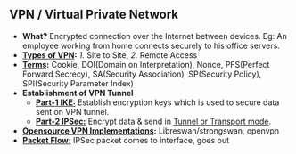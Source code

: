 ## VPN / Virtual Private Network
- **What?** Encrypted connection over the Internet between devices. Eg: An employee working from home connects securely to his office servers.
- **[Types of VPN](Types_of_VPN):**   *1.* Site to Site, *2.* Remote Access
- **[Terms](Terms):** Cookie, DOI(Domain on Interpretation), Nonce, PFS(Perfect Forward Secrecy), SA(Security Association), SP(Security Policy), SPI(Security Parameter Index)
- **Establishment of VPN Tunnel**
  - **[Part-1 IKE:](IKE)** Establish encryption keys which is used to secure data sent on VPN tunnel.
  - **[Part-2 IPSec:](Security/IPSec)** Encrypt data & send in [Tunnel or Transport mode](Security/IPSec/Modes_Tunnel_Transport).
- **[Opensource VPN Implementations](OpenSource_VPN_Implementations):** Libreswan/strongswan, openvpn
- **[Packet Flow:](Security/IPSec/Packet_Flow)** IPSec packet comes to interface, goes out
